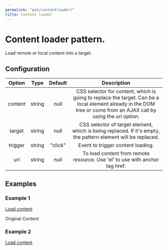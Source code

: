 ```yaml
---
permalink: "pat/contentloader/"
title: Content loader
---
```


# Content loader pattern.

Load remote or local content into a target.


## Configuration

| Option | Type | Default | Description |
|:-:|:-:|:-:|:-:|
| content | string | null | CSS selector for content, which is going to replace the target. Can be a local element already in the DOM tree or come from an AJAX call by using the url option. |
| target | string | null | CSS selector of target element, which is being replaced. If it's empty, the pattern element will be replaced. |
| trigger | string | "click" | Event to trigger content loading. |
| url | string | null | To load content from remote resource. Use 'el' to use with anchor tag href. |


## Examples

### Example 1

<a href="#" class="pat-contentloader" data-pat-contentloader="content:#clexample1;target:#clexample1target;">Load content</a>
<div id="clexample1target">Original Content</div>
<div id="clexample1" style="display:none">Replaced Content</div>

### Example 2

<a href="#" class="pat-contentloader" data-pat-contentloader="url:/something.html;">Load content</a>

